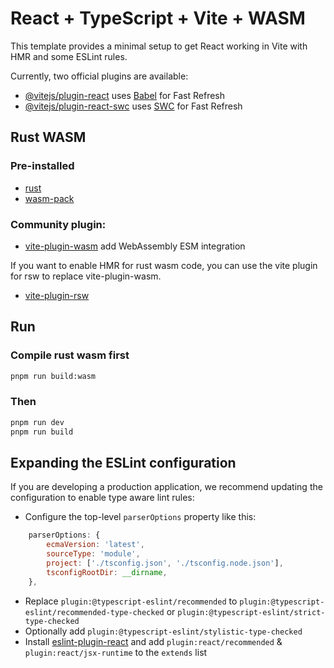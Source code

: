 # React + TypeScript + Vite + WASM

This template provides a minimal setup to get React working in Vite with HMR and some ESLint rules.

Currently, two official plugins are available:

-   [@vitejs/plugin-react](https://github.com/vitejs/vite-plugin-react/blob/main/packages/plugin-react/README.md) uses [Babel](https://babeljs.io/) for Fast Refresh
-   [@vitejs/plugin-react-swc](https://github.com/vitejs/vite-plugin-react-swc) uses [SWC](https://swc.rs/) for Fast Refresh

## Rust WASM

### Pre-installed

-   [rust](https://www.rust-lang.org/learn/get-started)
-   [wasm-pack](https://github.com/rustwasm/wasm-pack)

### Community plugin:

-   [vite-plugin-wasm](https://github.com/Menci/vite-plugin-wasm) add WebAssembly ESM integration

If you want to enable HMR for rust wasm code, you can use the vite plugin for rsw to replace vite-plugin-wasm.

-   [vite-plugin-rsw](https://github.com/rwasm/vite-plugin-rsw)

## Run

### Compile rust wasm first

```bash
pnpm run build:wasm
```

### Then

```bash
pnpm run dev
pnpm run build
```

## Expanding the ESLint configuration

If you are developing a production application, we recommend updating the configuration to enable type aware lint rules:

- Configure the top-level `parserOptions` property like this:

```js
    parserOptions: {
        ecmaVersion: 'latest',
        sourceType: 'module',
        project: ['./tsconfig.json', './tsconfig.node.json'],
        tsconfigRootDir: __dirname,
    },
```

- Replace `plugin:@typescript-eslint/recommended` to `plugin:@typescript-eslint/recommended-type-checked` or `plugin:@typescript-eslint/strict-type-checked`
- Optionally add `plugin:@typescript-eslint/stylistic-type-checked`
- Install [eslint-plugin-react](https://github.com/jsx-eslint/eslint-plugin-react) and add `plugin:react/recommended` & `plugin:react/jsx-runtime` to the `extends` list
